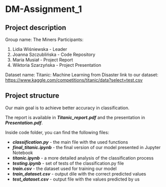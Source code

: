 # DM-Assignment_1

## Project description

Group name: The Miners
Participants:
1. Lidia Wiśniewska - Leader
2. Joanna Szczublińska - Code Repository
3. Maria Musiał - Project Report
4. Wiktoria Szarzyńska - Project Presentation

Dataset name: Titanic: Machine Learning from Disaster
link to our dataset:
https://www.kaggle.com/competitions/titanic/data?select=test.csv


## Project structure 

Our main goal is to achieve better accuracy in classification.

The report is available in ***Titanic_report.pdf*** and the presentation in ***Presentation.pdf***.

Inside code folder, you can find the following files:

- ***classification.py*** - the main file with the used functions
- ***final_titanic.ipynb*** - the final version of our model presented in Jupyter Notebook
- ***titanic.ipynb*** - a more detailed analysis of the classification process
- ***testing.ipynb*** - set of tests of the classification.py file
- ***train.csv*** - the dataset used for training our model
- ***train_dataset.csv*** - output dile with the correct predicted values
- ***test_dataset.csv*** - output file with the values predicted by us



